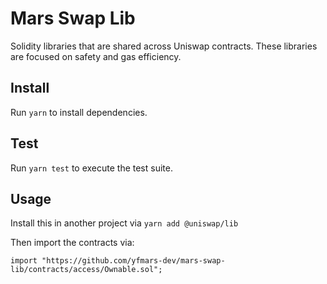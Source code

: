# Mars Swap Lib


Solidity libraries that are shared across Uniswap contracts. These libraries are focused on safety and gas efficiency.

## Install

Run `yarn` to install dependencies.

## Test

Run `yarn test` to execute the test suite.

## Usage

Install this in another project via `yarn add @uniswap/lib` 

Then import the contracts via:

```solidity
import "https://github.com/yfmars-dev/mars-swap-lib/contracts/access/Ownable.sol"; 
```
